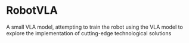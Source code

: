 # RobotVLA
A small VLA model, attempting to train the robot using the VLA model to explore the implementation of cutting-edge technological solutions

